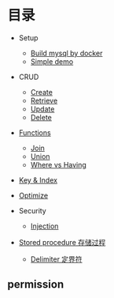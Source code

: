 # 目录

- Setup
  - [Build mysql by docker](setup/build_mysql_by_docker.md)
  - [Simple demo](setup/simple_demo.md)

- CRUD
  - [Create](crud/create.md)
  - [Retrieve](crud/retrieve.md)
  - [Update](crud/update.md)
  - [Delete](crud/delete.md)

- [Functions](functions/functions.md)
  - [Join](functions/join.md)
  - [Union](functions/union.md)
  - [Where vs Having](where_vs_having.md)

- [Key & Index](key_index/key_index.md)

- [Optimize](optimize/optimize.md)

- Security
  - [Injection](security/injection.md)

- [Stored procedure 存储过程](stored_procedure/stored_procedure.md)
  - [Delimiter 定界符](stored_procedure/delimiter.md)

## permission
